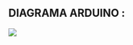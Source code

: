 ## DIAGRAMA ARDUINO :

![](https://i1.wp.com/foros.giltesa.com/otros/arduino/fc/docs/pinout/uno.jpg)
